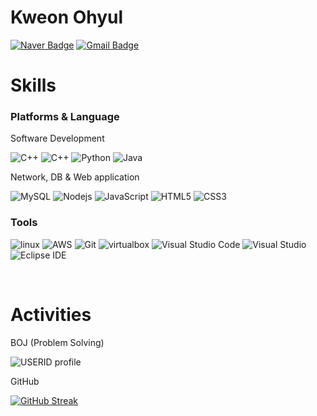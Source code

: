 # Kweon Ohyul 
[![Naver Badge](https://img.shields.io/badge/Naver-03C75A?style=for-the-badge&logo=Naver&logoColor=white&link=mailto:ohyul98@naver.com)](mailto:ohyul98@naver.com)
[![Gmail Badge](https://img.shields.io/badge/Gmail-d14836?style=for-the-badge&logo=Gmail&logoColor=white&link=mailto:ohyul98@gmail.com)](mailto:ohyul98@gmail.com)


# Skills
### Platforms & Language
Software Development

![C++](https://img.shields.io/badge/c++-00599C.svg?&style=for-the-badge&logo=cplusplus&logoColor=white)
![C++](https://img.shields.io/badge/c-A8B9CC.svg?&style=for-the-badge&logo=c&logoColor=white)
![Python](https://img.shields.io/badge/Python-3776AB.svg?&style=for-the-badge&logo=Python&logoColor=white)
![Java](https://img.shields.io/badge/Java-007396?style=for-the-badge&logo=Java&logoColor=white)

Network, DB & Web application

![MySQL](https://img.shields.io/badge/MySQL-4479A1.svg?&style=for-the-badge&logo=MySQL&logoColor=white)
![Nodejs](https://img.shields.io/badge/node.js-339933.svg?&style=for-the-badge&logo=nodedotjs&logoColor=white)
![JavaScript](https://img.shields.io/badge/JavaScript-F7DF1E.svg?&style=for-the-badge&logo=JavaScript&logoColor=white)
![HTML5](https://img.shields.io/badge/HTML5-E34F26.svg?&style=for-the-badge&logo=HTML5&logoColor=white)
![CSS3](https://img.shields.io/badge/CSS3-1572B6.svg?&style=for-the-badge&logo=CSS3&logoColor=white)

### Tools
![linux](https://img.shields.io/badge/linux-FCC624.svg?&style=for-the-badge&logo=linux&logoColor=white)
![AWS](https://img.shields.io/badge/AWS-232F3E.svg?&style=for-the-badge&logo=amazonaws&logoColor=white)
![Git](https://img.shields.io/badge/Git-F05032.svg?&style=for-the-badge&logo=Git&logoColor=white)
![virtualbox](https://img.shields.io/badge/virtualbox-183A61.svg?&style=for-the-badge&logo=virtualbox&logoColor=white)
![Visual Studio Code](https://img.shields.io/badge/Visual%20Studio%20Code-007ACC.svg?&style=for-the-badge&logo=Visual%20Studio%20Code&logoColor=white)
![Visual Studio](https://img.shields.io/badge/visual%20studio-5C2D91.svg?&style=for-the-badge&logo=visual%20studio&logoColor=white)
![Eclipse IDE](https://img.shields.io/badge/Eclipse%20IDE-2C2255.svg?&style=for-the-badge&logo=Eclipse%20IDE&logoColor=white)

<br/>

# Activities
BOJ (Problem Solving)

![USERID profile](http://mazandi.herokuapp.com/api?handle=ohyul98&theme=cold)

GitHub

[![GitHub Streak](https://github-readme-streak-stats.herokuapp.com?user=Ohyul&theme=transparent&border_radius=5&card_width=350&hide_total_contributions=true)](https://git.io/streak-stats)

<!--[![Solved.ac 프로필](http://mazassumnida.wtf/api/v2/generate_badge?boj=ohyul98)](https://solved.ac/ohyul98) -->
